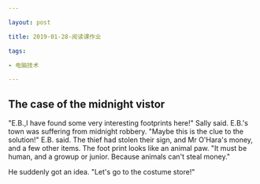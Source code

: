```yaml
---

layout: post

title: 2019-01-28-阅读课作业

tags:

- 电脑技术

---
```


## The case of the midnight vistor

"E.B.,I have found some very interesting footprints here!" Sally said. E.B.'s town was suffering from midnight robbery. "Maybe this is the clue to the solution!" E.B. said. The thief had stolen their sign, and Mr O'Hara's money, and a few other items. The foot print looks like an animal paw. "It must be human, and a growup or junior. Because animals can't steal money."

He suddenly got an idea. "Let's go to the costume store!"
 

